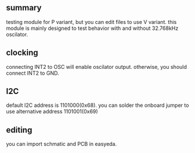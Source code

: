 ## summary
testing module for P variant, but you can edit files to use V variant.
this module is mainly designed to test behavior with and without 32.768kHz oscilator.
## clocking
connecting INT2 to OSC will enable oscilator output. otherwise, you should connect INT2 to GND.
## I2C
default I2C address is 1101000(0x68). you can solder the onboard jumper to use alternative address 1101001(0x69)
## editing
you can import schmatic and PCB in easyeda.